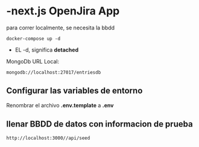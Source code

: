 # -next.js OpenJira App
para correr localmente, se necesita la bbdd
```
docker-compose up -d
```


* EL -d, significa __detached__

MongoDb URL Local:
```
mongodb://localhost:27017/entriesdb
```


## Configurar las variables de entorno
Renombrar el archivo __.env.template__ a __.env__

## llenar BBDD de datos con informacion de prueba

```
http://localhost:3000//api/seed
```